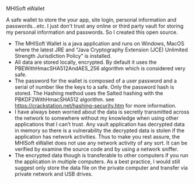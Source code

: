 MHISoft eWallet

A safe wallet to store the your app, site login, personal information and passwords…etc. 
I just don't trust any online or third party vault for storing my personal information and passwords.  So I created this open source.
* The MHISoft Wallet is a java application and runs on Windows, MacOS where the latest JRE and “Java Cryptography Extension (JCE) Unlimited Strength Jurisdiction Policy”  is installed. 
* All data are stored locally, encrypted. By default it uses the PBEWithHmacSHA512AndAES_256 algorithm which is considered very safe. 
* The password for the wallet is composed of a user password and a serial of number like the keys to a safe. Only the password hash is stored. The Hashing method uses the Salted hashing with the  PBKDF2WithHmacSHA512 algorithm.   see https://crackstation.net/hashing-security.htm for more information.
* I have always been worried about the data is secretly transmitted across the network to somewhere without my knowledge when using other applications that I can’t trust. Any vault application has decrypted data in memory so there is a vulnerability the decrypted data is stolen if the application has network activities. Thus to make you rest assure, the MHISoft eWallet does not use any network activity of any sort. It can be verified by examine the source code and by using a network sniffer. 
* The encrypted data though is transferable to other computers if you run the application in multiple computers. As a best practice, I would still suggest only store the data file on the private computer and transfer via private network and USB drives. 
